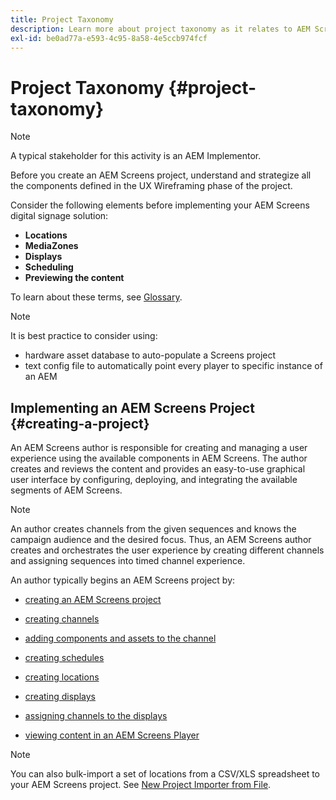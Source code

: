 ```yaml
---
title: Project Taxonomy
description: Learn more about project taxonomy as it relates to AEM Screens.
exl-id: be0ad77a-e593-4c95-8a58-4e5ccb974fcf
---
```

# Project Taxonomy {#project-taxonomy}

>[!NOTE]
>
>A typical stakeholder for this activity is an AEM Implementor.

Before you create an AEM Screens project, understand and strategize all the components defined in the UX Wireframing phase of the project.

Consider the following elements before implementing your AEM Screens digital signage solution:

* **Locations**
* **MediaZones**
* **Displays**
* **Scheduling**
* **Previewing the content**

To learn about these terms, see [Glossary](https://experienceleague.adobe.com/en/docs/experience-manager-screens/user-guide/overview/screens-glossary).

>[!NOTE]
>
>It is best practice to consider using:
>
>* hardware asset database to auto-populate a Screens project
>* text config file to automatically point every player to specific instance of an AEM

## Implementing an AEM Screens Project {#creating-a-project}

An AEM Screens author is responsible for creating and managing a user experience using the available components in AEM Screens. The author creates and reviews the content and provides an easy-to-use graphical user interface by configuring, deploying, and integrating the available segments of AEM Screens.

>[!NOTE]
>
>An author creates channels from the given sequences and knows the campaign audience and the desired focus. Thus, an AEM Screens author creates and orchestrates the user experience by creating different channels and assigning sequences into timed channel experience.

An author typically begins an AEM Screens project by:

* [creating an AEM Screens project](https://experienceleague.adobe.com/en/docs/experience-manager-screens/user-guide/authoring/setting-up-projects/creating-a-screens-project)
* [creating channels](https://experienceleague.adobe.com/en/docs/experience-manager-screens/user-guide/authoring/setting-up-projects/managing-channels)
* [adding components and assets to the channel](https://experienceleague.adobe.com/en/docs/experience-manager-screens/user-guide/authoring/product-features/adding-components-to-a-channel)
* [creating schedules](https://experienceleague.adobe.com/en/docs/experience-manager-screens/user-guide/authoring/setting-up-projects/managing-schedules)
* [creating locations](https://experienceleague.adobe.com/en/docs/experience-manager-screens/user-guide/authoring/setting-up-projects/managing-locations)
* [creating displays](https://experienceleague.adobe.com/en/docs/experience-manager-screens/user-guide/authoring/setting-up-projects/managing-displays)
* [assigning channels to the displays](https://experienceleague.adobe.com/en/docs/experience-manager-screens/user-guide/authoring/setting-up-projects/assigning-channels/channel-assignment)

* [viewing content in an AEM Screens Player](https://experienceleague.adobe.com/en/docs/experience-manager-screens/user-guide/administering/working-with-screens-player)

>[!NOTE]
>You can also bulk-import a set of locations from a CSV/XLS spreadsheet to your AEM Screens project. See [New Project Importer from File](https://experienceleague.adobe.com/en/docs/experience-manager-screens/user-guide/administering/project-importer).
